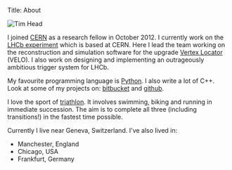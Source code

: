 Title: About

![Tim Head](/images/tim.jpeg "Tim Head")

I joined [CERN][cern] as a research fellow in October 2012. I
currently work on the [LHCb experiment][lhcb] which is based at
CERN. Here I lead the team working on the reconstruction and
simulation software for the upgrade [Vertex Locator][velo] (VELO). I
also work on designing and implementing an outrageously ambitious
trigger system for LHCb.

My favourite programming language is [Python][py]. I also write a lot
of C++. Look at some of my projects on: [bitbucket][c] and [github][g].

[g]: https://github.com/betatim
[c]: https://bitbucket.org/thead/
[py]:http://python.org

I love the sport of [triathlon][tri]. It involves swimming, biking and
running in immediate succession. The aim is to complete all three
(including transitions!) in the fastest time possible.

[tri]: http://en.wikipedia.org/wiki/Triathlon

Currently I live near Geneva, Switzerland. I've also lived in:

* Manchester, England
* Chicago, USA
* Frankfurt, Germany

[velo]: http://en.wikipedia.org/wiki/LHCb#The_VELO
[lhcb]: http://lhcb-public.web.cern.ch/lhcb-public/
[cern]: http://cern.ch